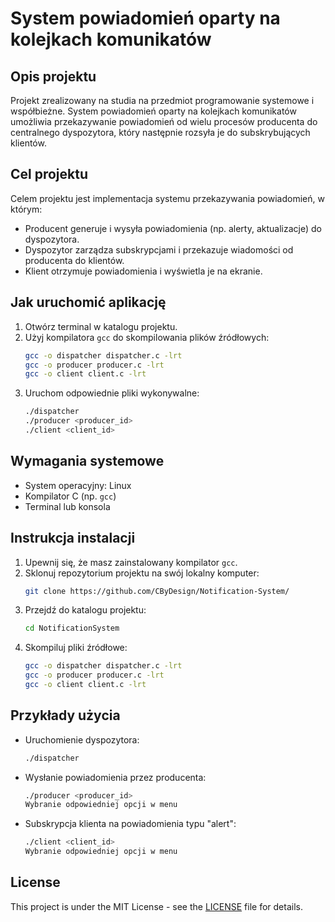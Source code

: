 # System powiadomień oparty na kolejkach komunikatów

## Opis projektu
Projekt zrealizowany na studia na przedmiot programowanie systemowe i współbieżne. System powiadomień oparty na kolejkach komunikatów umożliwia przekazywanie powiadomień od wielu procesów producenta do centralnego dyspozytora, który następnie rozsyła je do subskrybujących klientów.

## Cel projektu
Celem projektu jest implementacja systemu przekazywania powiadomień, w którym:
- Producent generuje i wysyła powiadomienia (np. alerty, aktualizacje) do dyspozytora.
- Dyspozytor zarządza subskrypcjami i przekazuje wiadomości od producenta do klientów.
- Klient otrzymuje powiadomienia i wyświetla je na ekranie.

## Jak uruchomić aplikację
1. Otwórz terminal w katalogu projektu.
2. Użyj kompilatora `gcc` do skompilowania plików źródłowych:
    ```sh
    gcc -o dispatcher dispatcher.c -lrt
    gcc -o producer producer.c -lrt
    gcc -o client client.c -lrt
    ```
3. Uruchom odpowiednie pliki wykonywalne:
    ```sh
    ./dispatcher
    ./producer <producer_id>
    ./client <client_id>
    ```

## Wymagania systemowe
- System operacyjny: Linux
- Kompilator C (np. `gcc`)
- Terminal lub konsola

## Instrukcja instalacji
1. Upewnij się, że masz zainstalowany kompilator `gcc`.
2. Sklonuj repozytorium projektu na swój lokalny komputer:
    ```sh
    git clone https://github.com/CByDesign/Notification-System/
    ```
3. Przejdź do katalogu projektu:
    ```sh
    cd NotificationSystem
    ```
4. Skompiluj pliki źródłowe:
    ```sh
    gcc -o dispatcher dispatcher.c -lrt
    gcc -o producer producer.c -lrt
    gcc -o client client.c -lrt
    ```

## Przykłady użycia
- Uruchomienie dyspozytora:
    ```sh
    ./dispatcher
    ```
- Wysłanie powiadomienia przez producenta:
    ```sh
    ./producer <producer_id>
    Wybranie odpowiedniej opcji w menu
    ```
- Subskrypcja klienta na powiadomienia typu "alert":
    ```sh
    ./client <client_id>
    Wybranie odpowiedniej opcji w menu
    ```

## License

This project is under the MIT License - see the [LICENSE](./LICENSE) file for details.